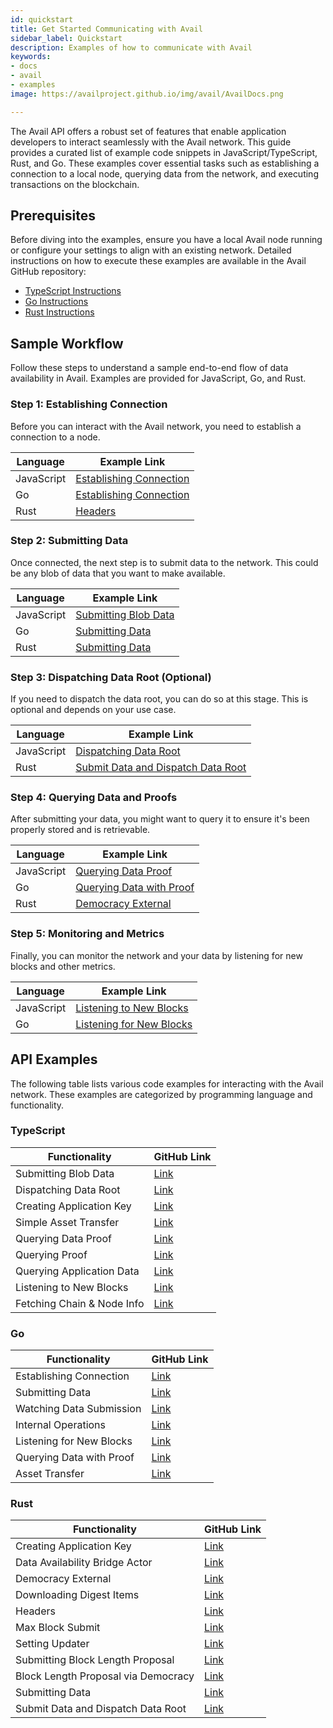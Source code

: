 ```yaml
---
id: quickstart
title: Get Started Communicating with Avail
sidebar_label: Quickstart
description: Examples of how to communicate with Avail
keywords:
- docs
- avail
- examples
image: https://availproject.github.io/img/avail/AvailDocs.png

---
```


The Avail API offers a robust set of features that enable application developers to interact 
seamlessly with the Avail network. This guide provides a curated list of example code snippets in 
JavaScript/TypeScript, Rust, and Go. These examples cover essential tasks such as establishing a 
connection to a local node, querying data from the network, and executing transactions on the 
blockchain.

## Prerequisites

Before diving into the examples, ensure you have a local Avail node running or configure your settings to align with an existing network. Detailed instructions on how to execute these examples are available in the Avail GitHub repository:

- [TypeScript Instructions](https://github.com/availproject/avail/blob/develop/examples/ts/README.md)
- [Go Instructions](https://github.com/availproject/avail/blob/develop/examples/go/README.md)
- [Rust Instructions](https://github.com/availproject/avail/blob/develop/avail-subxt/examples/README.md)

## Sample Workflow

Follow these steps to understand a sample end-to-end flow of data availability in Avail. Examples are provided for JavaScript, Go, and Rust.

### Step 1: Establishing Connection

Before you can interact with the Avail network, you need to establish a connection to a node. 

| Language    | Example Link                                                                                     |
|-------------|--------------------------------------------------------------------------------------------------|
| JavaScript  | [Establishing Connection](https://github.com/availproject/avail/tree/develop/examples/ts/src/connect.ts) |
| Go          | [Establishing Connection](https://github.com/availproject/avail/tree/old_develop/examples/go/connect)     |
| Rust        | [Headers](https://github.com/availproject/avail/blob/old_develop/avail-subxt/examples/headers.rs)          |

### Step 2: Submitting Data

Once connected, the next step is to submit data to the network. This could be any blob of data that you want to make available.

| Language    | Example Link                                                                                     |
|-------------|--------------------------------------------------------------------------------------------------|
| JavaScript  | [Submitting Blob Data](https://github.com/availproject/avail/tree/develop/examples/ts/src/data_submit.ts)  |
| Go          | [Submitting Data](https://github.com/availproject/avail/tree/old_develop/examples/go/dataSubmit)          |
| Rust        | [Submitting Data](https://github.com/availproject/avail/blob/old_develop/avail-subxt/examples/submit_data.rs)|

### Step 3: Dispatching Data Root (Optional)

If you need to dispatch the data root, you can do so at this stage. This is optional and depends on your use case.

| Language    | Example Link                                                                                     |
|-------------|--------------------------------------------------------------------------------------------------|
| JavaScript  | [Dispatching Data Root](https://github.com/availproject/avail/tree/develop/examples/ts/src/dispatch_data_root.ts)|
| Rust        | [Submit Data and Dispatch Data Root](https://github.com/availproject/avail/blob/old_develop/avail-subxt/examples/submit_data_and_dispatch_data_root.rs)|

### Step 4: Querying Data and Proofs

After submitting your data, you might want to query it to ensure it's been properly stored and is retrievable.

| Language    | Example Link                                                                                     |
|-------------|--------------------------------------------------------------------------------------------------|
| JavaScript  | [Querying Data Proof](https://github.com/availproject/avail/tree/develop/examples/ts/src/query_proof_data.ts)  |
| Go          | [Querying Data with Proof](https://github.com/availproject/avail/tree/old_develop/examples/go/queryProofData)  |
| Rust        | [Democracy External](https://github.com/availproject/avail/blob/old_develop/avail-subxt/examples/democracy_external.rs)|

### Step 5: Monitoring and Metrics

Finally, you can monitor the network and your data by listening for new blocks and other metrics.

| Language    | Example Link                                                                                     |
|-------------|--------------------------------------------------------------------------------------------------|
| JavaScript  | [Listening to New Blocks](https://github.com/availproject/avail/tree/develop/examples/ts/src/listen_new_blocks.ts)|
| Go          | [Listening for New Blocks](https://github.com/availproject/avail/tree/old_develop/examples/go/listenNewBlocks)   |

## API Examples

The following table lists various code examples for interacting with the Avail network. These examples are categorized by programming language and functionality.

<div style={{ display: 'flex', justifyContent: 'space-between' }}>

<!-- TypeScript/JavaScript Examples -->
<div style={{ width: '45%' }}>

### TypeScript

| Functionality                | GitHub Link                                                                                     |
|------------------------------|-------------------------------------------------------------------------------------------------|
| Submitting Blob Data         | [Link](https://github.com/availproject/avail/tree/develop/examples/ts/src/data_submit.ts)        |
| Dispatching Data Root        | [Link](https://github.com/availproject/avail/tree/develop/examples/ts/src/dispatch_data_root.ts)  |
| Creating Application Key     | [Link](https://github.com/availproject/avail/tree/develop/examples/ts/src/app_id.ts)             |
| Simple Asset Transfer        | [Link](https://github.com/availproject/avail/tree/develop/examples/ts/src/transfer.ts)           |
| Querying Data Proof          | [Link](https://github.com/availproject/avail/tree/develop/examples/ts/src/query_proof_data.ts)   |
| Querying Proof               | [Link](https://github.com/availproject/avail/tree/develop/examples/ts/src/query_proof.ts)        |
| Querying Application Data    | [Link](https://github.com/availproject/avail/tree/develop/examples/ts/src/query_app_data.ts)     |
| Listening to New Blocks      | [Link](https://github.com/availproject/avail/tree/develop/examples/ts/src/listen_new_blocks.ts)  |
| Fetching Chain & Node Info   | [Link](https://github.com/availproject/avail/tree/develop/examples/ts/src/connect.ts)            |

</div>

<!-- Go Examples -->
<div style={{ width: '45%' }}>

### Go

| Functionality                | GitHub Link                                                                                     |
|------------------------------|-------------------------------------------------------------------------------------------------|
| Establishing Connection      | [Link](https://github.com/availproject/avail/tree/old_develop/examples/go/connect)               |
| Submitting Data              | [Link](https://github.com/availproject/avail/tree/old_develop/examples/go/dataSubmit)            |
| Watching Data Submission     | [Link](https://github.com/availproject/avail/tree/old_develop/examples/go/dataSubmitWatch)       |
| Internal Operations          | [Link](https://github.com/availproject/avail/tree/old_develop/examples/go/internal)              |
| Listening for New Blocks     | [Link](https://github.com/availproject/avail/tree/old_develop/examples/go/listenNewBlocks)       |
| Querying Data with Proof     | [Link](https://github.com/availproject/avail/tree/old_develop/examples/go/queryProofData)        |
| Asset Transfer               | [Link](https://github.com/availproject/avail/tree/old_develop/examples/go/transfer)              |

</div>

<!-- Rust Examples -->
<div style={{ width: '45%' }}>

### Rust

| Functionality                             | GitHub Link                                                                                                          |
|-------------------------------------------|----------------------------------------------------------------------------------------------------------------------|
| Creating Application Key                  | [Link](https://github.com/availproject/avail/blob/old_develop/avail-subxt/examples/create_app_key.rs)                 |
| Data Availability Bridge Actor            | [Link](https://github.com/availproject/avail/blob/old_develop/avail-subxt/examples/da_bridge_actor.rs)                |
| Democracy External                        | [Link](https://github.com/availproject/avail/blob/old_develop/avail-subxt/examples/democracy_external.rs)              |
| Downloading Digest Items                  | [Link](https://github.com/availproject/avail/blob/old_develop/avail-subxt/examples/download_digest_items.rs)          |
| Headers                                   | [Link](https://github.com/availproject/avail/blob/old_develop/avail-subxt/examples/headers.rs)                        |
| Max Block Submit                          | [Link](https://github.com/availproject/avail/blob/old_develop/avail-subxt/examples/max_block_submit.rs)                |
| Setting Updater                           | [Link](https://github.com/availproject/avail/blob/old_develop/avail-subxt/examples/set_updater.rs)                     |
| Submitting Block Length Proposal          | [Link](https://github.com/availproject/avail/blob/old_develop/avail-subxt/examples/submit_block_length_proposal.rs)    |
| Block Length Proposal via Democracy       | [Link](https://github.com/availproject/avail/blob/old_develop/avail-subxt/examples/submit_block_length_proposal_democracy.rs) |
| Submitting Data                           | [Link](https://github.com/availproject/avail/blob/old_develop/avail-subxt/examples/submit_data.rs)                     |
| Submit Data and Dispatch Data Root        | [Link](https://github.com/availproject/avail/blob/old_develop/avail-subxt/examples/submit_data_and_dispatch_data_root.rs) |


</div>

</div>
